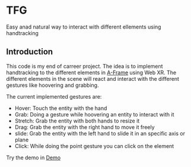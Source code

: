 # TFG
Easy anad natural way to interact with different ellements using handtracking 

## Introduction
This code is my end of carreer project. The idea is to implement handtracking to the different elements in [A-Frame](https://aframe.io) using Web XR. The different elements in the scene will react and interact with the different gestures like hoovering and grabbing. 

The current implemented gestures are: 

* Hover: Touch the entity with the hand
* Grab: Doing a gesture while hoovering an entity to interact with it
* Stretch: Grab the entity with both hands to resize it
* Drag: Grab the entity with the right hand to move it freely 
* slide: Grab the entity with the left hand to slide it in an specific axis or plane
* Click: While doing the point gesture you can click on the element 


Try the demo in [Demo](https://jujoarias.github.io/TFG/demo/demo.html)